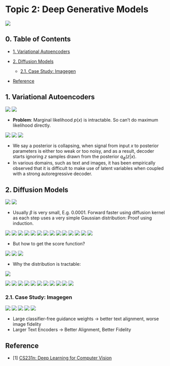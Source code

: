 # Topic 2: Deep Generative Models

![](./image/topic2.png)

## 0. Table of Contents

- [1. Variational Autoencoders](#1-variational-autoencoders)
- [2. Diffusion Models](#2-diffusion-models)
    - [2.1. Case Study: Imagegen](#21-case-study-imagegen)

- [Reference](#reference)


## 1. Variational Autoencoders

![](./image/vae-latent-approach.png)
![](./image/vae-latent-approach-without_y.png)

- __Problem__: Marginal likelihood $p(x)$ is intractable. So can’t do maximum likelihood directly.

![](./image/vae-vae.png)
![](./image/vae-hierarchical-vae.png)
![](./image/vae-challenges.png)

- We say a posterior is collapsing, when signal from input $x$ to posterior parameters is either too weak or too noisy, and as a result, decoder starts ignoring $z$ samples drawn from the posterior $q_\phi(z|x)$.
- In various domains, such as text and images, it has been empirically observed that it is difficult to make use of latent variables when coupled with a strong autoregressive decoder.


## 2. Diffusion Models

![](./image/dfm-denoising-diffusion-model.png)
![](./image/dfm-forward-diffusion-process.png)

- Usually $\beta$ is very small, E.g. 0.0001. Forward faster using diffusion kernel as each step uses a very simple Gaussian distribution: Proof using induction.

![](./image/dfm-diffusion-kernel.png)
![](./image/dfm-generative-learning-by-denoising.png)
![](./image/dfm-reverse-denoising-process.png)
![](./image/dfm-learning-denoising-model.png)
![](./image/dfm-parameterizing-denoising-model.png)
![](./image/dfm-training-objective-weighting.png)
![](./image/dfm-summary.png)
![](./image/dfm-implementation-architecture.png)
![](./image/dfm-connection-to-vae.png)
![](./image/dfm-continuous-time.png)
![](./image/dfm-forward-diffusion-process-sde.png)
![](./image/dfm-sde.png)
![](./image/dfm-forward-diffusion-process-sde2.png)
![](./image/dfm-generative-reverse-sde.png)

- But how to get the score function?

![](./image/dfm-score-matching.png)
![](./image/dfm-denoising-score-matching2.png)
![](./image/dfm-denoising-score-matching.png)

- Why the distribution is tractable:

![](./image/dfm-variance-preserving-sde.png)

![](./image/dfm-denoising-score-matching3.png)
![](./image/dfm-continuous-elbo.png)
![](./image/dfm-weighted-diffusion-objective.png)
![](./image/dfm-denoising-score-matching4.png)
![](./image/dfm-probability-flow-ode.png)
![](./image/dfm-synthesis-sde-ode.png)
![](./image/dfm-sampling-continuous-time1.png)
![](./image/dfm-sampling-continuous-time2.png)
![](./image/dfm-sampling-problem.png)
![](./image/dfm-progressive-distillation.png)
![](./image/dfm-progressive-distillation-algorithm.png)


### 2.1. Case Study: Imagegen

![](./image/dfm-imagegen1.png)
![](./image/dfm-imagegen2.png)
![](./image/dfm-imagegen3.png)
![](./image/dfm-imagegen4.png)
![](./image/dfm-imagegen5.png)

- Large classifier-free guidance weights → better text alignment, worse image fidelity
- Larger Text Encoders → Better Alignment, Better Fidelity



## Reference

- [1] [CS231n: Deep Learning for Computer Vision](http://cs231n.stanford.edu/index.html)